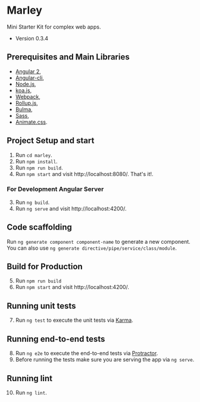 # Marley

Mini Starter Kit for complex web apps.

* Version 0.3.4

## Prerequisites and Main Libraries

* [Angular 2](https://angular.io/),
* [Angular-cli](https://github.com/angular/angular-cli),
* [Node.js](https://nodejs.org/en/),
* [koa.js](http://koajs.com/),
* [Webpack](https://webpack.js.org/),
* [Rollup.js](https://rollupjs.org/),
* [Bulma](http://bulma.io/),
* [Sass](http://sass-lang.com/),
* [Animate.css](https://github.com/daneden/animate.css).

## Project Setup and start

1. Run `cd marley`.
2. Run `npm install`.
3. Run `npm run build`.
4. Run `npm start` and visit http://localhost:8080/. That's it!.

### For Development Angular Server

3. Run `ng build`.
4. Run `ng serve` and visit http://localhost:4200/.

## Code scaffolding

Run `ng generate component component-name` to generate a new component. You can also use `ng generate directive/pipe/service/class/module`.

## Build for Production

5. Run `npm run build`
6. Run `npm start` and visit http://localhost:4200/.

## Running unit tests

7. Run `ng test` to execute the unit tests via [Karma](https://karma-runner.github.io).

## Running end-to-end tests

8. Run `ng e2e` to execute the end-to-end tests via [Protractor](http://www.protractortest.org/).
9. Before running the tests make sure you are serving the app via `ng serve`.

## Running lint

10. Run `ng lint`.